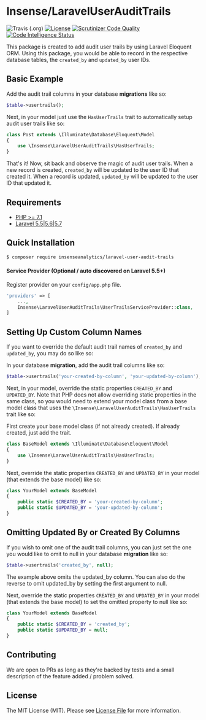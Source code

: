 # Insense/LaravelUserAuditTrails

![Travis (.org)](https://img.shields.io/travis/insenseanalytics/laravel-user-audit-trails/master.svg)
[![License](https://img.shields.io/github/license/mashape/apistatus.svg)](https://packagist.org/packages/insenseanalytics/laravel-user-audit-trails)
[![Scrutinizer Code Quality](https://scrutinizer-ci.com/g/insenseanalytics/laravel-user-audit-trails/badges/quality-score.png?b=master)](https://scrutinizer-ci.com/g/insenseanalytics/laravel-user-audit-trails/?branch=master)
[![Code Intelligence Status](https://scrutinizer-ci.com/g/insenseanalytics/laravel-user-audit-trails/badges/code-intelligence.svg?b=master)](https://scrutinizer-ci.com/code-intelligence)

This package is created to add audit user trails by using Laravel Eloquent ORM. Using this package, you would be able to record in the respective database tables, the `created_by` and `updated_by` user IDs.

## Basic Example

Add the audit trail columns in your database **migrations** like so:

```php
$table->usertrails();
```

Next, in your model just use the `HasUserTrails` trait to automatically setup audit user trails like so:
```php
class Post extends \Illuminate\Database\Eloquent\Model
{
    use \Insense\LaravelUserAuditTrails\HasUserTrails;
}
```

That's it! Now, sit back and observe the magic of audit user trails. When a new record is created, `created_by` will be updated to the user ID that created it. When a record is updated, `updated_by` will be updated to the user ID that updated it.

## Requirements
- [PHP >= 7.1](http://php.net/)
- [Laravel 5.5|5.6|5.7](https://github.com/laravel/framework)

## Quick Installation
```bash
$ composer require insenseanalytics/laravel-user-audit-trails
```

#### Service Provider (Optional / auto discovered on Laravel 5.5+)
Register provider on your `config/app.php` file.
```php
'providers' => [
    ...,
    Insense\LaravelUserAuditTrails\UserTrailsServiceProvider::class,
]
```

## Setting Up Custom Column Names
If you want to override the default audit trail names of `created_by` and `updated_by`, you may do so like so:

In your database **migration**, add the audit trail columns like so:
```php
$table->usertrails('your-created-by-column', 'your-updated-by-column');
```
Next, in your model, override the static properties `CREATED_BY` and `UPDATED_BY`. Note that PHP does not allow overriding static properties in the same class, so you would need to extend your model class from a base model class that uses the `\Insense\LaravelUserAuditTrails\HasUserTrails` trait like so:

First create your base model class (if not already created). If already created, just add the trait.

```php
class BaseModel extends \Illuminate\Database\Eloquent\Model
{
    use \Insense\LaravelUserAuditTrails\HasUserTrails;
}
```
Next, override the static properties `CREATED_BY` and `UPDATED_BY` in your model (that extends the base model) like so:

```php
class YourModel extends BaseModel
{
    public static $CREATED_BY = 'your-created-by-column';
    public static $UPDATED_BY = 'your-updated-by-column';
}
```

## Omitting Updated By or Created By Columns
If you wish to omit one of the audit trail columns, you can just set the one you would like to omit to null in your database **migration** like so:

```php
$table->usertrails('created_by', null);
```
The example above omits the updated_by column. You can also do the reverse to omit updated_by by setting the first argument to null.

Next, override the static properties `CREATED_BY` and `UPDATED_BY` in your model (that extends the base model) to set the omitted property to null like so:

```php
class YourModel extends BaseModel
{
    public static $CREATED_BY = 'created_by';
    public static $UPDATED_BY = null;
}
```

## Contributing
We are open to PRs as long as they're backed by tests and a small description of the feature added / problem solved.

## License

The MIT License (MIT). Please see [License File](https://github.com/insenseanalytics/laravel-user-audit-trails/blob/master/LICENSE.txt) for more information.
